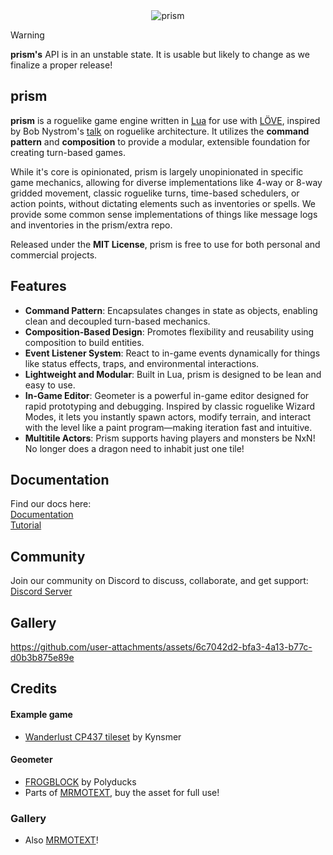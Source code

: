 <div align="center">
 <picture>
  <source media="(prefers-color-scheme: dark)" srcset="https://github.com/user-attachments/assets/75c12e71-974f-4f43-ad67-8b8438a9744e">
  <source media="(prefers-color-scheme: light)" srcset="https://github.com/user-attachments/assets/5d8a003b-e646-4e9c-a5cf-5d3799163f3f">
  <img alt="prism" src="https://github.com/user-attachments/assets/5d8a003b-e646-4e9c-a5cf-5d3799163f3f">
 </picture>
</div>

> [!WARNING]
> **prism's** API is in an unstable state. It is usable but likely to change as we finalize a proper release!

## prism

**prism** is a roguelike game engine written in [Lua](https://www.lua.org/) for use with [LÖVE](https://love2d.org/), inspired by Bob Nystrom's [talk](https://www.youtube.com/watch?v=JxI3Eu5DPwE) on roguelike architecture. It utilizes the **command pattern** and **composition** to provide a modular, extensible foundation for creating turn-based games.

While it's core is opinionated, prism is largely unopinionated in specific game mechanics, allowing for diverse implementations like 4-way or 8-way gridded movement, classic roguelike turns, time-based schedulers, or action points, without dictating elements such as inventories or spells. We provide some common sense implementations of things like message logs and inventories in the prism/extra repo.

Released under the **MIT License**, prism is free to use for both personal and commercial projects.

## Features

- **Command Pattern**: Encapsulates changes in state as objects, enabling clean and decoupled turn-based mechanics.
- **Composition-Based Design**: Promotes flexibility and reusability using composition to build entities.
- **Event Listener System**: React to in-game events dynamically for things like status effects, traps, and environmental interactions.
- **Lightweight and Modular**: Built in Lua, prism is designed to be lean and easy to use.
- **In-Game Editor**: Geometer is a powerful in-game editor designed for rapid prototyping and debugging. Inspired by classic roguelike Wizard Modes, it lets you instantly spawn actors, modify terrain, and interact with the level like a paint program—making iteration fast and intuitive.
- **Multitile Actors**: Prism supports having players and monsters be NxN! No longer does a dragon need to inhabit just one tile!
  
## Documentation

Find our docs here:  
[Documentation](https://prismrl.github.io/prism/)  
[Tutorial](https://prismrl.github.io/prism/making-a-roguelike/part1.html#)

## Community

Join our community on Discord to discuss, collaborate, and get support:  
[Discord Server](https://discord.gg/rSmzekJe)

## Gallery



https://github.com/user-attachments/assets/6c7042d2-bfa3-4a13-b77c-d0b3b875e89e



## Credits

#### Example game

- [Wanderlust CP437 tileset](http://bay12forums.com/smf/index.php?topic=145362.0) by Kynsmer

#### Geometer

- [FROGBLOCK](https://polyducks.itch.io/frogblock) by Polyducks
- Parts of [MRMOTEXT](https://mrmotarius.itch.io/mrmotext), buy the asset for full use!

### Gallery
- Also [MRMOTEXT](https://mrmotarius.itch.io/mrmotext)!
